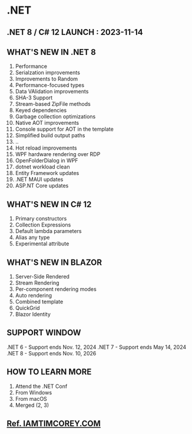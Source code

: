 # .NET

## .NET 8 / C# 12 LAUNCH : 2023-11-14

## WHAT'S NEW IN .NET 8

1. Performance
2. Serialzation improvements
3. Improvements to Random
4. Performance-focused types
5. Data VAlidation improvements
6. SHA-3 Support
7. Stream-based ZipFile methods
8. Keyed dependencies
9. Garbage collection optimizations
10. Native AOT improvements
11. Console support for AOT in the template
12. Simplified build output paths
13. ..
14. Hot reload improvements
15. WPF hardware rendering over RDP
16. OpenFolderDialog in WPF
17. dotnet workload clean
18. Entity Framework updates
19. .NET MAUI updates
20. ASP.NT Core updates

## WHAT'S NEW IN C# 12

1. Primary constructors
2. Collection Expressions
3. Default lambda parameters
4. Alias any type
5. Experimental attribute

## WHAT'S NEW IN BLAZOR

1. Server-Side Rendered
2. Stream Rendering
3. Per-component rendering modes
4. Auto rendering
5. Combined template
6. QuickGrid
7. Blazor Identity


## SUPPORT WINDOW

.NET 6 - Support ends Nov. 12, 2024
.NET 7 - Support ends May 14, 2024
.NET 8 - Support ends Nov. 10, 2026

## HOW TO LEARN MORE

1. Attend the .NET Conf
2. From Windows
3. From macOS
4. Merged (2, 3)

## [Ref. IAMTIMCOREY.COM](https://iamtimcorey.com)
